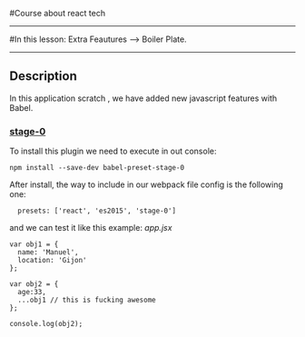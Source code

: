 #Course about react tech
_________________________________________________________________________
#In this lesson: Extra Feautures --> Boiler Plate.
___

## Description
In this application scratch , we have added new javascript features with Babel.
###  [stage-0]

To install this plugin we need to execute in out console:
```
npm install --save-dev babel-preset-stage-0

```

After install, the way to include in our webpack file config is the following one:
```[javascript]
  presets: ['react', 'es2015', 'stage-0']
```

and we can test it like this example:
*app.jsx*


```[javascript]
var obj1 = {
  name: 'Manuel',
  location: 'Gijon'
};

var obj2 = {
  age:33,
  ...obj1 // this is fucking awesome
};

console.log(obj2);
```

  [stage-0]: http://babeljs.io/docs/plugins/preset-stage-0/ "stage-0 link"
